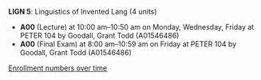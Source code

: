 **LIGN 5**: Linguistics of Invented Lang (4 units)

- **A00** (Lecture) at 10:00 am–10:50 am on Monday, Wednesday, Friday at PETER 104 by Goodall, Grant Todd (A01546486)
- **A00** (Final Exam) at 8:00 am–10:59 am on Friday at PETER 104 by Goodall, Grant Todd (A01546486)

[Enrollment numbers over time](./LIGN5.tsv)
